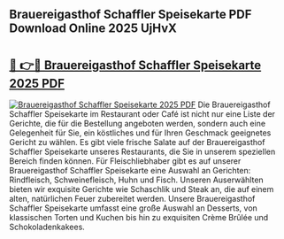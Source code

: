 ## Brauereigasthof Schaffler Speisekarte PDF Download Online 2025 UjHvX

# <h2><a href="http://gc7icg.nevu.top/?p=Brauereigasthof+Schaffler+Speisekarte">🔗 👉🔴 Brauereigasthof Schaffler Speisekarte 2025 PDF</a></h2>

[![Brauereigasthof Schaffler Speisekarte 2025 PDF](https://i.imgur.com/dBaPXMq.png)](http://gc7icg.nevu.top/?p=Brauereigasthof+Schaffler+Speisekarte)
Die Brauereigasthof Schaffler Speisekarte im Restaurant oder Café ist nicht nur eine Liste der Gerichte, die für die Bestellung angeboten werden, sondern auch eine Gelegenheit für Sie, ein köstliches und für Ihren Geschmack geeignetes Gericht zu wählen. Es gibt viele frische Salate auf der Brauereigasthof Schaffler Speisekarte unseres Restaurants, die Sie in unserem speziellen Bereich finden können. Für Fleischliebhaber gibt es auf unserer Brauereigasthof Schaffler Speisekarte eine Auswahl an Gerichten: Rindfleisch, Schweinefleisch, Huhn und Fisch. Unseren Auserwählten bieten wir exquisite Gerichte wie Schaschlik und Steak an, die auf einem alten, natürlichen Feuer zubereitet werden. Unsere Brauereigasthof Schaffler Speisekarte umfasst eine große Auswahl an Desserts, von klassischen Torten und Kuchen bis hin zu exquisiten Crème Brûlée und Schokoladenkakees.
